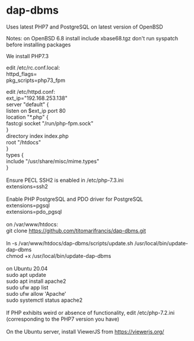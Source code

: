 # dap-dbms
Uses latest PHP7 and PostgreSQL on latest version of OpenBSD

Notes:
on OpenBSD 6.8 install include xbase68.tgz
don't run syspatch before installing packages

We install PHP7.3

edit /etc/rc.conf.local:</br>
  httpd_flags=</br>
  pkg_scripts=php73_fpm</br>

edit /etc/httpd.conf:</br>
ext_ip="192.168.253.138"</br>
server "default" {</br>
      listen on $ext_ip port 80</br>
      location "*.php" {</br>
            fastcgi socket "/run/php-fpm.sock"</br>
      }</br>
      directory index index.php</br>
      root "/htdocs"</br>
}</br>
types {<br/>
    include "/usr/share/misc/mime.types"</br>
}</br>
</br>
Ensure PECL SSH2 is enabled in /etc/php-7.3.ini</br>
extensions=ssh2</br>
</br>
Enable PHP PostgreSQL and PDO driver for PostgreSQL</br>
extensions=pgsql</br>
extensions=pdo_pgsql</br>
</br>
on /var/www/htdocs:</br>
git clone https://github.com/titomarifrancis/dap-dbms.git</br>
</br>
ln -s /var/www/htdocs/dap-dbms/scripts/update.sh /usr/local/bin/update-dap-dbms</br>
chmod +x /usr/local/bin/update-dap-dbms</br>
</br>
on Ubuntu 20.04</br>
sudo apt update</br>
sudo apt install apache2</br>
sudo ufw app list</br>
sudo ufw allow 'Apache'</br>
sudo systemctl status apache2</br>
</br>
If PHP exhibits weird or absence of functionality, edit /etc/php-7.2.ini (corresponding to the PHP7 version you have)</br>
</br>
On the Ubuntu server, install ViewerJS from https://viewerjs.org/
